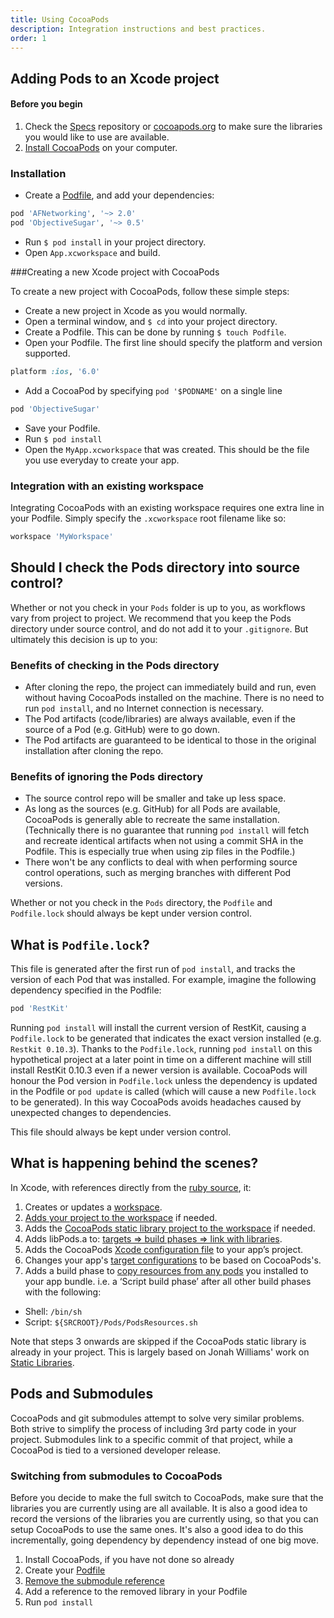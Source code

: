 ```yaml
---
title: Using CocoaPods
description: Integration instructions and best practices.
order: 1
---
```


## Adding Pods to an Xcode project

#### Before you begin

1. Check the [Specs](https://github.com/CocoaPods/Specs) repository or [cocoapods.org](https://cocoapods.org) to make sure the libraries you would like to use are available.
2. [Install CocoaPods](/using/getting-started.html#toc_3) on your computer.

### Installation

* Create a [Podfile](/using/the-podfile.html), and add your dependencies:

```ruby
pod 'AFNetworking', '~> 2.0'  
pod 'ObjectiveSugar', '~> 0.5'
```

* Run `$ pod install` in your project directory.
* Open `App.xcworkspace` and build.

###Creating a new Xcode project with CocoaPods

To create a new project with CocoaPods, follow these simple steps:

* Create a new project in Xcode as you would normally.
* Open a terminal window, and `$ cd` into your project directory.
* Create a Podfile. This can be done by running `$ touch Podfile`.
* Open your Podfile. The first line should specify the platform and version supported.

```ruby
platform :ios, '6.0'
````

* Add a CocoaPod by specifying `pod '$PODNAME'` on a single line

```ruby
pod 'ObjectiveSugar'
```
* Save your Podfile.
* Run `$ pod install`
* Open the `MyApp.xcworkspace` that was created. This should be the file you use everyday to create your app.

### Integration with an existing workspace

Integrating CocoaPods with an existing workspace requires one extra line in your Podfile. Simply specify the `.xcworkspace` root filename like so:

```ruby
workspace 'MyWorkspace'
```

## Should I check the Pods directory into source control?

Whether or not you check in your `Pods` folder is up to you, as workflows vary from project to project. We recommend that you keep the Pods directory under source control, and do not add it to your `.gitignore`. But ultimately this decision is up to you:

### Benefits of checking in the Pods directory

- After cloning the repo, the project can immediately build and run, even without having CocoaPods installed on the machine. There is no need to run `pod install`, and no Internet connection is necessary.
- The Pod artifacts (code/libraries) are always available, even if the source of a Pod (e.g. GitHub) were to go down.
- The Pod artifacts are guaranteed to be identical to those in the original installation after cloning the repo.

### Benefits of ignoring the Pods directory

- The source control repo will be smaller and take up less space.
- As long as the sources (e.g. GitHub) for all Pods are available, CocoaPods is generally able to recreate the same installation. (Technically there is no guarantee that running `pod install` will fetch and recreate identical artifacts when not using a commit SHA in the Podfile. This is especially true when using zip files in the Podfile.)
- There won't be any conflicts to deal with when performing source control operations, such as merging branches with different Pod versions.

Whether or not you check in the `Pods` directory, the `Podfile` and `Podfile.lock` should always be kept under version control.

## What is `Podfile.lock`?

This file is generated after the first run of `pod install`, and tracks the version of each Pod that was installed. For example, imagine the following dependency specified in the Podfile:

```ruby
pod 'RestKit'
```

Running `pod install` will install the current version of RestKit, causing a `Podfile.lock` to be generated that indicates the exact version installed (e.g. `Restkit 0.10.3`). Thanks to the `Podfile.lock`, running `pod install` on this hypothetical project at a later point in time on a different machine will still install RestKit 0.10.3 even if a newer version is available. CocoaPods will honour the Pod version in `Podfile.lock` unless the dependency is updated in the Podfile or `pod update` is called (which will cause a new `Podfile.lock` to be generated). In this way CocoaPods avoids headaches caused by unexpected changes to dependencies.

This file should always be kept under version control.

## What is happening behind the scenes?

In Xcode, with references directly from the [ruby source](https://github.com/CocoaPods/CocoaPods/blob/master/lib/cocoapods/installer/user_project_integrator.rb#L61-L65), it:

1. Creates or updates a [workspace](https://github.com/CocoaPods/CocoaPods/blob/master/lib/cocoapods/installer/user_project_integrator.rb#L82).
2. [Adds your project to the workspace](https://github.com/CocoaPods/CocoaPods/blob/master/lib/cocoapods/installer/user_project_integrator.rb#L88-L94) if needed.
3. Adds the [CocoaPods static library project to the workspace](https://github.com/CocoaPods/CocoaPods/blob/master/lib/cocoapods/installer/target_installer.rb#L40-L61) if needed.
4. Adds libPods.a to: [targets => build phases => link with libraries](https://github.com/CocoaPods/CocoaPods/blob/master/lib/cocoapods/installer.rb#L385-L393).
5. Adds the CocoaPods [Xcode configuration file](https://github.com/CocoaPods/CocoaPods/blob/master/lib/cocoapods/installer/user_project_integrator/target_integrator.rb#L112) to your app’s project.
6. Changes your app's [target configurations](https://github.com/CocoaPods/CocoaPods/blob/master/lib/cocoapods/generator/xcconfig/aggregate_xcconfig.rb#L46-L73) to be based on CocoaPods's.
7. Adds a build phase to [copy resources from any pods](https://github.com/CocoaPods/CocoaPods/blob/master/lib/cocoapods/installer/user_project_integrator/target_integrator.rb#L145) you installed to your app bundle. i.e. a ‘Script build phase’ after all other build phases with the following:
  * Shell: `/bin/sh`
  * Script: `${SRCROOT}/Pods/PodsResources.sh`

<!-- (Expand the ‘To add a new build configuration…’ section of the linked page for a howto.) -->
  
Note that steps 3 onwards are skipped if the CocoaPods static library is already in your project. This is largely based on Jonah Williams' work on [Static Libraries](http://blog.carbonfive.com/2011/04/04/using-open-source-static-libraries-in-xcode-4).

## Pods and Submodules

CocoaPods and git submodules attempt to solve very similar problems. Both strive to simplify the process of including 3rd party code in your project. Submodules link to a specific commit of that project, while a CocoaPod is tied to a versioned developer release.

### Switching from submodules to CocoaPods

Before you decide to make the full switch to CocoaPods, make sure that the libraries you are currently using are all available. It is also a good idea to record the versions of the libraries you are currently using, so that you can setup CocoaPods to use the same ones. It's also a good idea to do this incrementally, going dependency by dependency instead of one big move.

1. Install CocoaPods, if you have not done so already
2. Create your [Podfile](/using/the-podfile.html)
3. [Remove the submodule reference](http://davidwalsh.name/git-remove-submodule)
4. Add a reference to the removed library in your Podfile
5. Run `pod install`
